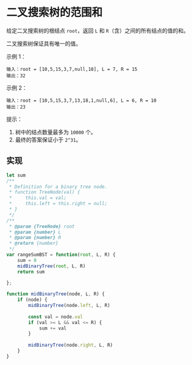 # 二叉搜索树的范围和
给定二叉搜索树的根结点 `root`，返回 `L` 和 `R`（含）之间的所有结点的值的和。

二叉搜索树保证具有唯一的值。


示例 1：
```
输入：root = [10,5,15,3,7,null,18], L = 7, R = 15
输出：32
```
示例 2：
```
输入：root = [10,5,15,3,7,13,18,1,null,6], L = 6, R = 10
输出：23
```

提示：

1. 树中的结点数量最多为 `10000` 个。
2. 最终的答案保证小于 `2^31`。

## 实现
```js
let sum
/**
 * Definition for a binary tree node.
 * function TreeNode(val) {
 *     this.val = val;
 *     this.left = this.right = null;
 * }
 */
/**
 * @param {TreeNode} root
 * @param {number} L
 * @param {number} R
 * @return {number}
 */
var rangeSumBST = function(root, L, R) {
    sum = 0
    midBinaryTree(root, L, R)
    return sum
    
};

function midBinaryTree(node, L, R) {
    if (node) {
        midBinaryTree(node.left, L, R)
        
        const val = node.val
        if (val >= L && val <= R) {
            sum += val
        }
        
        midBinaryTree(node.right, L, R)
    }
}
```
